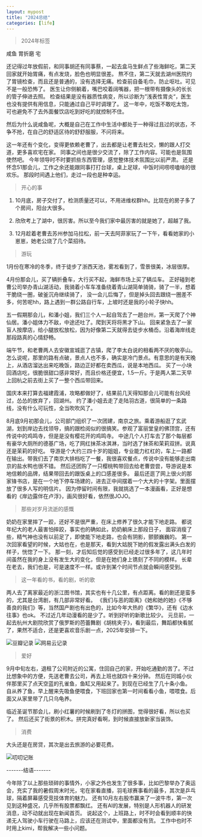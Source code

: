 ```yaml
---
layout: mypost
title: "2024总结"
categories: [life]
--- 
```


>2024年标签


咸鱼 胃折磨 宅 


还记得过年放假前，和同事胡还有同事蔡，一起去盒马生鲜点了些海鲜吃，第二天回家就开始胃痛，有点发烧，脸色也明显很差。
熬不住，第二天就去湖州医院约了胃镜检查，而且还是普通的，没有选择无痛。检查前自备毛巾，防止呕吐。可见不是一般恐怖了。
医生让你侧躺着，嘴巴咬着阔嘴器，把一根带有摄像头的长长的管子伸进去照。
检查结果是没有器质性病变，所以诊断为”浅表性胃炎“，医生也没有提供有用信息，只能通过自己平时调理了。
这一年中，吃饭不敢吃太饱，可也避免不了去外面餐饮店吃到好吃的就控制不住。


然后为什么说咸鱼呢，大概是自己在工作中生活中都处于一种得过且过的状态，不争不抢，在自己的舒适区待的舒舒服服，不问将来。


这一年还有个变化，变得更依赖老曹了，出去都是让老曹去社交，懒的跟人打交道，更多喜欢宅在家。
同事之间也是很少交流了，除了工作内容。可能也是氛围使然吧。
今年领导时不时要抓些东西管理，感觉整体技术氛围比以前严肃。
还是怀念51那会儿，工作之余还能跟同事打打台球，桌上足球，中饭时间唠唠嗑啥的很欢乐。
那段时间遇上他们，走过一段也是种幸运。


>开心的事


1. 10月底，房子交付了，检测质量还可以，不用进维权群hh。比现在的房子多了个房间，阳台大很多。


2. 欣欣考上了湖中，很厉害。所以至今我们家中最厉害的就是她了，超越了我。


3. 12月趁着老曹去苏州参加马拉松，前一天去阿菲家玩了一下午，看看她家的小崽崽，她老公烧了几个菜招待。


>游玩


1月份在寒冷的冬季，终于徒步了浙西天池，雾凇看到了，雪景很美，冰层很厚。


4月份那会儿，买了辆折叠车，大行买不起，海鲜市场上买了辆瓜车。
正好碰到老曹公司举办青山湖活动，我骑着小车车准备绕着青山湖简单骑骑，骑了一半，想着干脆绕一圈，破釜沉舟继续骑了，
没一会儿后悔了，但是掉头回去跟绕一圈差不多，何苦呢hh，路上遇到一群公路自行车，上坡时还是我的小轮子快hh。


五一假期那会儿，和潘小姐，我们三个人一起自驾去了一趟台州，第一天爬了个神仙居。潘小姐体力不敌，中途还吐了。爬到天将将黑才下山。
回来紧急去了一家盲人按摩店，给小腿放松放松，因为好像第二天就得去徒步水桶岙。沿着海岸线走那段路真的心情舒畅。


端午节，和老曹两人去安徽宣城逛了古镇，爬了李太白说的相看两不厌的敬亭山。
怎么说呢，那里的路有点破，景点人也不多，确实是冷门景点。有意思的是有天晚上，从酒店溜达出来吃晚饭，路边正好都在卖西瓜，说是本地西瓜。
买了一小块回酒店吃，很脆很甜口感非常好，而且价格还便宜，1.5一斤。于是两人第二天早上回杭之前去街上买了一整个西瓜带回来。


国庆本来打算去福建霞浦，攻略都做好了，结果前几天得知那会儿可能有台风经过，怂怂的放弃了，回湖州。
约了潘小姐去走了走陆羽古道，很简单的一条路线，没有什么可玩性，全当吹吹风了。


8月底9月初那会儿，公司部门组织了一次团建，南京之旅。乘着游船逛了玄武湖，划到岸边去找领导，搞的跟检阅似的很搞笑。参观了富丽堂皇的佛顶宫，还有传说中的鸡鸣寺，但是是没有樱花开的鸡鸣寺。
中途几个人打车去了那个每层都有豪华大厕所的德基广场，吃了网红抹茶冰淇淋，当时选了抹茶和茉莉双拼。说真还是茉莉的好吃。
导游是个大约三四十岁的姐姐，专业能力杠杠的，车上一路都在输出。带我们去了南京大排档吃了一餐，我很喜欢餐点，传说中没有能够走出南京的盐水鸭也很不错。
然后还团购了一只樱桃鸭带回去给老曹尝尝，导游说是本地信赖的品牌，结果带回去的跟饭桌上的口感差很多。
最后还逛了网上很火的那家锋书店，是在一个地下停车场建的，进去正中间摆着一个大大的十字架。里面摆放了很多人写的明信片。
因为停留时间有限，我就挑选了一本漫画看，正好是想看的《岸边露伴在卢浮》，画风很好看，依然很JOJO。


>那些对岁月流逝的感慨

奶奶在家里摔了一跤，还好不是很严重，在床上修养了很久才能下地走路。
都说年纪大的老人最害怕摔跤，事实也的确如此，奶奶躺床上那段日子，
面容消瘦了些，精气神也没有以前足了，即使能下地走路，也会有阴影，颤颤巍巍的。
第一次回家看望的时候，大姑也在，也是那天，看到大姑脱下她的假发露出满头白发的样子，恍惚了一下。
那一刻，才后知后觉的感受到已经走过很多年了，这几年时间虽然在我的身上没有发生大的变化，但是在她们身上镌刻了不同的模样。
长辈在老去，我们也是，可是速度不一样。或许到某个时间节点就会瞬间感受到。


>这一年看的书，看的剧，听的歌

两人去了离家最近的浙江图书馆，其实也有十几公里，有点距离。看的剧还是蛮多的，尤其是台湾剧，有几部非常好看。
《我们与恶的距离》《她和她的她》《不够善良的我们》等，当然国产剧也有出色的，比如今年大热的《繁华》，还有《边水往事》也ok。
不过近几年动漫看的是少了。听到好听的新歌比较少。
元旦前，一起去杭州大剧院欣赏了俄罗斯的芭蕾舞剧《胡桃夹子》，看到最后，舞蹈都快看腻了，果然不适合，还是更喜欢音乐剧一点，2025年安排一下。

![豆瓣记录](book.jpg)
![网易云记录](music.jpg)

>爱好

9月中旬左右，退租了公司附近的公寓，住回自己的家，开始吃通勤的苦了。不过比想象中的方便，先送老曹去公司，再去上班也就四十来分钟。
然后在同城小伙伴那里买了点天空蓝的孔雀鱼，鱼缸又用起来了。到现在已经生了几十条小鱼。
自从养了鱼，早上醒来先吸鱼便喂食，下班回家也第一时间看看小鱼，喂喂食。后面又从家里带了几只乌龟养。


临近圣诞节那会儿，刷小红薯的时候刷到了冬灯的拼图，觉得很好看，所以也买了。
然后还买了街景的积木。拼完真好看啊，到时候直接放新家当装饰。

> 消费

大头还是在房贷，其次是出去旅游的必要花费。

![叨叨记账](money.jpg)




-------结语-------

今年除了以上那些琐碎的事情外，小家之外也发生了很多事，比如巴黎举办了奥运会，充实了我的暑假周末时光，宅在家看直播，羽毛球赛事看的最多，其次是乒乓球，隔着屏幕感受竞技体育的魅力。
还有10月左右股市赢来了一波牛市，第一次见到这种盛况，几乎所有股票都飘红。
还有AI的发展，特别是人形机器人的研发消息，动不动就出现在新闻首页。
说起这个，上班路上，时不时会看到顺丰的快递无人驾驶小车行驶在马路上，应该还在测试中，里面都没有货。
工作中也时不时用上kimi，帮我解决一些小问题。




